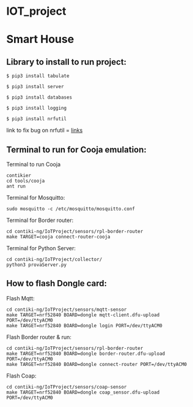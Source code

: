 # IOT_project
# Smart House
## Library to install to run project:
`$ pip3 install tabulate` 

`$ pip3 install server`

`$ pip3 install databases`

`$ pip3 install logging`

`$ pip3 install nrfutil`

link to fix bug on nrfutil = 
[links](https://appuals.com/command-python-setup-py-egg_info/#:~:text=Fix%3A%20'Command%20%E2%80%9Cpython%20setup,code%201'%20When%20Installing%20Python&text=The%20error%20code%201%20is,to%20be%20installed%20or%20updated)


## Terminal to run for Cooja emulation:

Terminal to run Cooja 
```
contikier
cd tools/cooja
ant run
```
Terminal for Mosquitto:
```
sudo mosquitto -c /etc/mosquitto/mosquitto.conf
```
Terminal for Border router:
```
cd contiki-ng/IoTProject/sensors/rpl-border-router
make TARGET=cooja connect-router-cooja
```

Terminal for Python Server:
```
cd contiki-ng/IoTProject/collector/
python3 provaServer.py
```
## How to flash Dongle card:
Flash Mqtt:
```
cd contiki-ng/IoTProject/sensors/mqtt-sensor
make TARGET=nrf52840 BOARD=dongle mqtt-client.dfu-upload PORT=/dev/ttyACM0
make TARGET=nrf52840 BOARD=dongle login PORT=/dev/ttyACM0
```
Flash Border router & run:
```
cd contiki-ng/IoTProject/sensors/rpl-border-router
make TARGET=nrf52840 BOARD=dongle border-router.dfu-upload PORT=/dev/ttyACM0
make TARGET=nrf52840 BOARD=dongle connect-router PORT=/dev/ttyACM0
```
Flash Coap:
```
cd contiki-ng/IoTProject/sensors/coap-sensor
make TARGET=nrf52840 BOARD=dongle coap_sensor.dfu-upload PORT=/dev/ttyACM0
```
